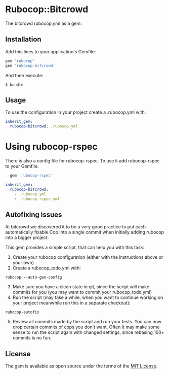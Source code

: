 # Rubocop::Bitcrowd

The bitcrowd rubocop.yml as a gem.

## Installation

Add this lines to your application's Gemfile:

```ruby
gem 'rubocop'
gem 'rubocop-bitcrowd'
```

And then execute:

    $ bundle

## Usage

To use the configuration in your project create a .rubocop.yml with:

```yml
inherit_gem:
  rubocop-bitcrowd: .rubocop.yml
```

# Using rubocop-rspec

There is also a config file for rubocop-rspec. To use it add rubocop-rspec to your Gemfile.
```ruby
  gem 'rubocop-rspec'
```

```yml
inherit_gem:
  rubocop-bitcrowd:
    - .rubocop.yml
    - .rubocop-rspec.yml
```

## Autofixing issues
At bitcrowd we discovered it to be a very good practice to put each automatically
fixable Cop into a single commit when initially adding rubocop into a bigger project.

This gem provides a simple script, that can help you with this task:

1. Create your rubocop configuration (either with the instructions above or your own)
2. Create a rubocop_todo.yml with:
```
rubocop --auto-gen-config
```
3. Make sure you have a clean state in git, since the script will make commits for you (you may want to commit your rubocop_todo.yml)
4. Run the script (may take a while, when you want to continue working on your project meanwhile run this in a separate checkout):
```
rubocop-autofix
```
5. Review all commits made by the script and run your tests. You can now drop certain commits of cops you don't want. Often it may make some sense to run the script again with changed settings, since rebasing 100+ commits is no fun.


## License

The gem is available as open source under the terms of the [MIT License](http://opensource.org/licenses/MIT).

